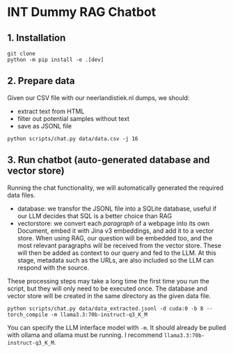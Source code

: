 # INT Dummy RAG Chatbot

## 1. Installation

```shell
git clone 
python -m pip install -e .[dev]
```

## 2. Prepare data

Given our CSV file with our neerlandistiek.nl dumps, we should:

- extract text from HTML
- filter out potential samples without text
- save as JSONL file

```shell
python scripts/chat.py data/data.csv -j 16
```

## 3. Run chatbot (auto-generated database and vector store)

Running the chat functionality, we will automatically generated the required data files.

- database: we transfor the JSONL file into a SQLite database, useful if our LLM decides that SQL is a better choice than RAG
- vectorstore: we convert each *paragraph* of a webpage into its own Document, embed it with Jina v3 embeddings, and add it to a vector store. When using RAG, our question will be embedded too, and the most relevant paragraphs will be received from the vector store. These will then be added as context to our query and fed to the LLM. At this stage, metadata such as the URLs, are also included so the LLM can respond with the source.

These processing steps may take a long time the first time you run the script, but they will only need to be executed once. The database and vector store will be created in the same directory as the given data file.

```shell
python scripts/chat.py data/data_extracted.jsonl -d cuda:0 -b 8 --torch_compile -m llama3.3:70b-instruct-q3_K_M
```

You can specify the LLM interface model with `-m`. It should already be pulled with ollama and ollama must be running. I recommend `llama3.3:70b-instruct-q3_K_M`.